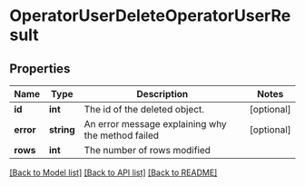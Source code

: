 # OperatorUserDeleteOperatorUserResult

## Properties
Name | Type | Description | Notes
------------ | ------------- | ------------- | -------------
**id** | **int** | The id of the deleted object. | [optional] 
**error** | **string** | An error message explaining why the method failed | [optional] 
**rows** | **int** | The number of rows modified | 

[[Back to Model list]](../README.md#documentation-for-models) [[Back to API list]](../README.md#documentation-for-api-endpoints) [[Back to README]](../README.md)


